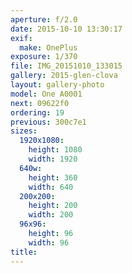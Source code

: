 ```yaml
---
aperture: f/2.0
date: 2015-10-10 13:30:17
exif:
  make: OnePlus
exposure: 1/370
file: IMG_20151010_133015
gallery: 2015-glen-clova
layout: gallery-photo
model: One A0001
next: 09622f0
ordering: 19
previous: 300c7e1
sizes:
  1920x1080:
    height: 1080
    width: 1920
  640w:
    height: 360
    width: 640
  200x200:
    height: 200
    width: 200
  96x96:
    height: 96
    width: 96
title: 
---
```

